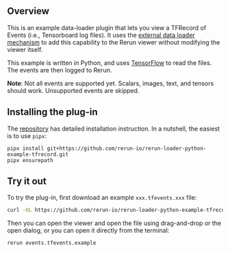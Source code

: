 <!--[metadata]
title = "TFRecord loader"
source = "https://github.com/rerun-io/rerun-loader-python-example-tfrecord"
tags = ["2D", "Tensor", "Loader", "Time series"]
thumbnail = "https://static.rerun.io/tfrecord_loader/26da14f065a3d12322890d2842c988031113bd7b/480w.png"
thumbnail_dimensions = [480, 480]
-->

<picture>
  <img src="https://static.rerun.io/tfrecord_loader/98e2cbc73e61682f3932ed591f3b34bd512c1064/full.png" alt="">
  <source media="(max-width: 480px)" srcset="https://static.rerun.io/tfrecord_loader/98e2cbc73e61682f3932ed591f3b34bd512c1064/480w.png">
  <source media="(max-width: 768px)" srcset="https://static.rerun.io/tfrecord_loader/98e2cbc73e61682f3932ed591f3b34bd512c1064/768w.png">
  <source media="(max-width: 1024px)" srcset="https://static.rerun.io/tfrecord_loader/98e2cbc73e61682f3932ed591f3b34bd512c1064/1024w.png">
  <source media="(max-width: 1200px)" srcset="https://static.rerun.io/tfrecord_loader/98e2cbc73e61682f3932ed591f3b34bd512c1064/1200w.png">
</picture>


## Overview

This is an example data-loader plugin that lets you view a TFRecord of Events (i.e., Tensorboard log files). It uses the [external data loader mechanism](https://www.rerun.io/docs/howto/open-any-file#external-dataloaders) to add this capability to the Rerun viewer without modifying the viewer itself.

This example is written in Python, and uses [TensorFlow](https://www.tensorflow.org/) to read the files. The events are then logged to Rerun.

**Note**: Not all events are supported yet. Scalars, images, text, and tensors should work. Unsupported events are skipped.


## Installing the plug-in

The [repository](https://github.com/rerun-io/rerun-loader-python-example-tfrecord) has detailed installation instruction. In a nutshell, the easiest is to use `pipx`:

```
pipx install git+https://github.com/rerun-io/rerun-loader-python-example-tfrecord.git
pipx ensurepath
```


## Try it out

To try the plug-in, first download an example `xxx.tfevents.xxx` file:

```bash
curl -OL https://github.com/rerun-io/rerun-loader-python-example-tfrecord/raw/main/events.tfevents.example
```

Then you can open the viewer and open the file using drag-and-drop or the open dialog, or you can open it directly from the terminal:

```bash
rerun events.tfevents.example
```
